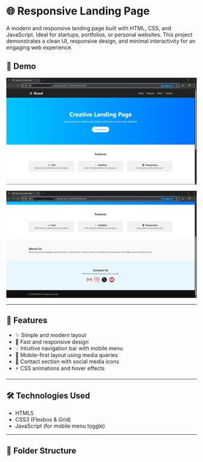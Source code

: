 # 🌐 Responsive Landing Page

A modern and responsive landing page built with HTML, CSS, and JavaScript. Ideal for startups, portfolios, or personal websites. This project demonstrates a clean UI, responsive design, and minimal interactivity for an engaging web experience.

## 📸 Demo
![alt text](<Screenshot 1.png>)

![alt text](<Screenshot 2.png>)

---

## 🚀 Features

- ✨ Simple and modern layout
- 🚀 Fast and responsive design
- 💡 Intuitive navigation bar with mobile menu
- 📱 Mobile-first layout using media queries
- 📧 Contact section with social media icons
- ⚡ CSS animations and hover effects

---

## 🛠️ Technologies Used

- HTML5
- CSS3 (Flexbox & Grid)
- JavaScript (for mobile menu toggle)

---

## 📁 Folder Structure

